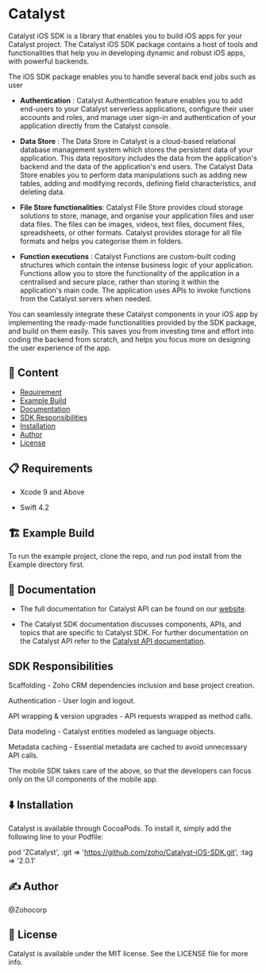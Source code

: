 # Catalyst

Catalyst iOS SDK is a library that enables you to build iOS apps for your Catalyst project. The Catalyst iOS SDK package contains a host of tools and functionalities that help you in developing dynamic and robust iOS apps, with powerful backends.

The iOS SDK package enables you to handle several back end jobs such as user 

- **Authentication** : Catalyst Authentication feature enables you to add end-users to your Catalyst serverless applications, configure their user accounts and roles, and manage user sign-in and authentication of your application directly from the Catalyst console.

- **Data Store** : The Data Store in Catalyst is a cloud-based relational database management system which stores the persistent data of your application. This data repository includes the data from the application's backend and the data of the application's end users. The Catalyst Data Store enables you to perform data manipulations such as adding new tables, adding and modifying records, defining field characteristics, and deleting data.

- **File Store functionalities**: Catalyst File Store provides cloud storage solutions to store, manage, and organise your application files and user data files. The files can be images, videos, text files, document files, spreadsheets, or other formats. Catalyst provides storage for all file formats and helps you categorise them in folders.

- **Function executions** : Catalyst Functions are custom-built coding structures which contain the intense business logic of your application. Functions allow you to store the functionality of the application in a centralised and secure place, rather than storing it within the application's main code. The application uses APIs to invoke functions from the Catalyst servers when needed.

You can seamlessly integrate these Catalyst components in your iOS app by implementing the ready-made functionalities provided by the SDK package, and build on them easily. This saves you from investing time and effort into coding the backend from scratch, and helps you focus more on designing the user experience of the app.




## 📜 Content 
- [Requirement](#-requirements)
- [Example Build](#-example-build)
- [Documentation](#-documentation)
- [SDK Responsibilities](#-sdk-responsibilities)
- [Installation](#-installation)
- [Author](#-author)
- [License](#-license)

## 📋 Requirements
- Xcode 9 and Above

- Swift 4.2

## 🏗 Example Build
To run the example project, clone the repo, and run pod install from the Example directory first.

## 📖 Documentation 
- The full documentation for Catalyst API can be found on our [website](https://catalyst.zoho.com/help/sdk/ios/overview.html).

- The Catalyst SDK documentation discusses components, APIs, and topics that are specific to Catalyst SDK. For further documentation on the Catalyst API refer to the [Catalyst API documentation](https://catalyst.zoho.com/help/api/introduction/overview.html).

## SDK Responsibilities
Scaffolding - Zoho CRM dependencies inclusion and base project creation.

Authentication - User login and logout.

API wrapping & version upgrades - API requests wrapped as method calls.

Data modeling - Catalyst entities modeled as language objects.

Metadata caching - Essential metadata are cached to avoid unnecessary API calls.

The mobile SDK takes care of the above, so that the developers can focus only on the UI components of the mobile app.

## ⬇️ Installation
Catalyst is available through CocoaPods. To install it, simply add the following line to your Podfile:

pod 'ZCatalyst', :git => 'https://github.com/zoho/Catalyst-iOS-SDK.git', :tag => '2.0.1'

## ✍️ Author
@Zohocorp

## 📄 License
Catalyst is available under the MIT license. See the LICENSE file for more info.
